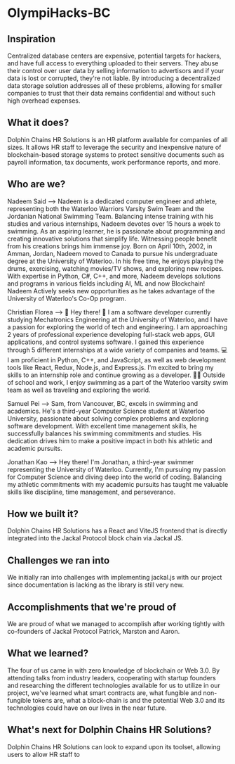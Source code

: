# OlympiHacks-BC

## Inspiration
Centralized database centers are expensive, potential targets for hackers, and have full access to everything uploaded to their servers. They abuse their control over user data by selling information to advertisors and if your data is lost or corrupted, they're not liable. By introducing a decentralized data storage solution addresses all of these problems, allowing for smaller companies to trust that their data remains confidential and without such high overhead expenses. 

## What it does?
Dolphin Chains HR Solutions is an HR platform available for companies of all sizes. It allows HR staff to leverage the security and inexpensive nature of blockchain-based storage systems to protect sensitive documents such as payroll information, tax documents, work performance reports, and more.

## Who are we?
Nadeem Said --> Nadeem is a dedicated computer engineer and athlete, representing both the Waterloo Warriors Varsity Swim Team and the Jordanian National Swimming Team. Balancing intense training with his studies and various internships, Nadeem devotes over 15 hours a week to swimming. As an aspiring learner, he is passionate about programming and creating innovative solutions that simplify life. Witnessing people benefit from his creations brings him immense joy. Born on April 10th, 2002, in Amman, Jordan, Nadeem moved to Canada to pursue his undergraduate degree at the University of Waterloo. In his free time, he enjoys playing the drums, exercising, watching movies/TV shows, and exploring new recipes. With expertise in Python, C#, C++, and more, Nadeem develops solutions and programs in various fields including AI, ML and now Blockchain! Nadeem Actively seeks new opportunities as he takes advantage of the University of Waterloo's Co-Op program.

Christian Florea --> 👋 Hey there! 🚀 I am a software developer currently studying Mechatronics Engineering at the University of Waterloo, and I have a passion for exploring the world of tech and engineering. I am approaching 2 years of professional experience developing full-stack web apps, GUI applications, and control systems software. I gained this experience through 5 different internships at a wide variety of companies and teams. 💻 I am proficient in Python, C++, and JavaScript, as well as web development tools like React, Redux, Node.js, and Express.js. I'm excited to bring my skills to an internship role and continue growing as a developer. 🏊‍♂️ Outside of school and work, I enjoy swimming as a part of the Waterloo varsity swim team as well as traveling and exploring the world.

Samuel Pei --> Sam, from Vancouver, BC, excels in swimming and academics. He's a third-year Computer Science student at Waterloo University, passionate about solving complex problems and exploring software development. With excellent time management skills, he successfully balances his swimming commitments and studies. His dedication drives him to make a positive impact in both his athletic and academic pursuits.

Jonathan Kao --> Hey there! I'm Jonathan, a third-year swimmer representing the University of Waterloo. Currently, I'm pursuing my passion for Computer Science and diving deep into the world of coding. Balancing my athletic commitments with my academic pursuits has taught me valuable skills like discipline, time management, and perseverance.

## How we built it?
Dolphin Chains HR Solutions has a React and ViteJS frontend that is directly integrated into the Jackal Protocol block chain via Jackal JS.

## Challenges we ran into
We initially ran into challenges with implementing jackal.js with our project since documentation is lacking as the library is still very new.

## Accomplishments that we're proud of
We are proud of what we managed to accomplish after working tightly with co-founders of Jackal Protocol Patrick, Marston and Aaron.

## What we learned?
The four of us came in with zero knowledge of blockchain or Web 3.0. By attending talks from industry leaders, cooperating with startup founders and researching the different technologies available for us to utilize in our project, we've learned what smart contracts are, what fungible and non-fungible tokens are, what a block-chain is and the potential Web 3.0 and its technologies could have on our lives in the near future.

## What's next for Dolphin Chains HR Solutions?
Dolphin Chains HR Solutions can look to expand upon its toolset, allowing users to allow HR staff to 
